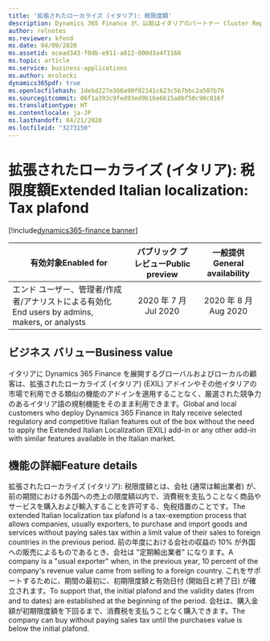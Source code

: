 ```yaml
---
title: '拡張されたローカライズ (イタリア): 税限度額'
description: Dynamics 365 Finance が、以前はイタリアのパートナー Cluster Reply によって提供された、拡張されたローカライズ (イタリア) (EXIL) アドインでのみ利用可能であった、イタリア語固有の機能セットが利用できるように拡張されました。
author: relnotes
ms.reviewer: kfend
ms.date: 04/09/2020
ms.assetid: ecead343-f0db-e911-a812-000d3a4f1168
ms.topic: article
ms.service: business-applications
ms.author: mrolecki
dynamics365pdf: true
ms.openlocfilehash: 1debd227e366a90f02141c623c5b7bbc2a507b76
ms.sourcegitcommit: 06f1a393c9fed93ed9b16e6615a8bf50c98c816f
ms.translationtype: HT
ms.contentlocale: ja-JP
ms.lasthandoff: 04/21/2020
ms.locfileid: "3273150"
---
```

# <a name="extended-italian-localization-tax-plafond"></a><span data-ttu-id="b46b9-103">拡張されたローカライズ (イタリア): 税限度額</span><span class="sxs-lookup"><span data-stu-id="b46b9-103">Extended Italian localization: Tax plafond</span></span>
[!include[dynamics365-finance banner](../includes/dynamics365-finance.md)]

| <span data-ttu-id="b46b9-104">有効対象</span><span class="sxs-lookup"><span data-stu-id="b46b9-104">Enabled for</span></span>    |  <span data-ttu-id="b46b9-105">パブリック プレビュー</span><span class="sxs-lookup"><span data-stu-id="b46b9-105">Public preview</span></span> | <span data-ttu-id="b46b9-106">一般提供</span><span class="sxs-lookup"><span data-stu-id="b46b9-106">General availability</span></span> | 
| ---------- | :----------: |:----------: |
|<span data-ttu-id="b46b9-107">エンド ユーザー、管理者/作成者/アナリストによる有効化</span><span class="sxs-lookup"><span data-stu-id="b46b9-107">End users by admins, makers, or analysts</span></span>|<span data-ttu-id="b46b9-108">2020 年 7 月</span><span class="sxs-lookup"><span data-stu-id="b46b9-108">Jul 2020</span></span>| <span data-ttu-id="b46b9-109">2020 年 8 月</span><span class="sxs-lookup"><span data-stu-id="b46b9-109">Aug 2020</span></span>|


## <a name="business-value"></a><span data-ttu-id="b46b9-110">ビジネス バリュー</span><span class="sxs-lookup"><span data-stu-id="b46b9-110">Business value</span></span>
<!-- bv start -->
<span data-ttu-id="b46b9-111">イタリアに Dynamics 365 Finance を展開するグローバルおよびローカルの顧客は、拡張されたローカライズ (イタリア) (EXIL) アドインやその他イタリアの市場で利用できる類似の機能のアドインを適用することなく、厳選された競争力のあるイタリア語の規制機能をそのまま利用できます。</span><span class="sxs-lookup"><span data-stu-id="b46b9-111">Global and local customers who deploy Dynamics 365 Finance in Italy receive selected regulatory and competitive Italian features out of the box without the need to apply the Extended Italian Localization (EXIL) add-in or any other add-in with similar features available in the Italian market.</span></span>
<!-- bv end -->



## <a name="feature-details"></a><span data-ttu-id="b46b9-112">機能の詳細</span><span class="sxs-lookup"><span data-stu-id="b46b9-112">Feature details</span></span>
<!--feature detail start -->
<span data-ttu-id="b46b9-113">拡張されたローカライズ (イタリア): 税限度額とは、会社 (通常は輸出業者) が、前の期間における外国への売上の限度額以内で、消費税を支払うことなく商品やサービスを購入および輸入することを許可する、免税措置のことです。</span><span class="sxs-lookup"><span data-stu-id="b46b9-113">The extended Italian localization tax plafond is a tax-exemption process that allows companies, usually exporters, to purchase and import goods and services without paying sales tax within a limit value of their sales to foreign countries in the previous period.</span></span> <span data-ttu-id="b46b9-114">前の年度における会社の収益の 10% が外国への販売によるものであるとき、会社は "定期輸出業者" になります。</span><span class="sxs-lookup"><span data-stu-id="b46b9-114">A company is a "usual exporter" when, in the previous year, 10 percent of the company's revenue value came from selling to a foreign country.</span></span> <span data-ttu-id="b46b9-115">これをサポートするために、期間の最初に、初期限度額と有効日付 (開始日と終了日) が確立されます。</span><span class="sxs-lookup"><span data-stu-id="b46b9-115">To support that, the initial plafond and the validity dates (from and to dates) are established at the beginning of the period.</span></span> <span data-ttu-id="b46b9-116">会社は、購入金額が初期限度額を下回るまで、消費税を支払うことなく購入できます。</span><span class="sxs-lookup"><span data-stu-id="b46b9-116">The company can buy without paying sales tax until the purchases value is below the initial plafond.</span></span>
<!--feature detail end -->









